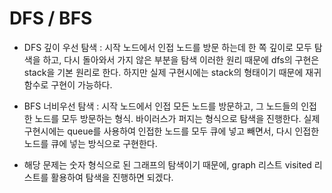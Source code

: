# DFS / BFS

* DFS
 깊이 우선 탐색 : 시작 노드에서 인접 노드를 방문 하는데 한 쪽 깊이로 모두 탐색을 하고, 다시 돌아와서 가지 않은 부분을 탐색
이러한 원리 때문에 dfs의 구현은 stack을 기본 원리로 한다.
하지만 실제 구현시에는 stack의 형태이기 때문에 재귀함수로 구현이 가능하다.


* BFS
너비우선 탐색 : 시작 노드에서 인접 모든 노드를 방문하고, 그 노드들의 인접한 노드를 모두 방문하는 형식.
바이러스가 퍼지는 형식으로 탐색을 진행한다.
실제 구현시에는 queue를 사용하여 인접한 노드를 모두 큐에 넣고 빼면서, 다시 인접한 노드를 큐에 넣는 방식으로 구현한다.



* 해당 문제는 숫자 형식으로 된 그래프의 탐색이기 때문에, graph 리스트 visited 리스트를 활용하여 탐색을 진행하면 되겠다.